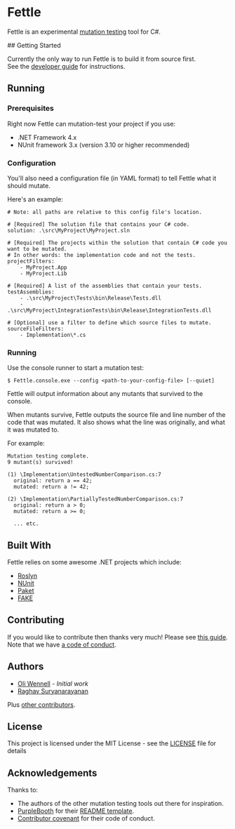 # Fettle

Fettle is an experimental [mutation testing](https://github.com/ComparetheMarket/fettle/wiki/What-Is-Mutation-Testing) tool for C#.   

## Getting Started

Currently the only way to run Fettle is to build it from source first.   
See the [developer guide](https://github.com/ComparetheMarket/fettle/wiki/Developer-Guide) for instructions.

## Running

### Prerequisites

Right now Fettle can mutation-test your project if you use:
* .NET Framework 4.x
* NUnit framework 3.x (version 3.10 or higher recommended)

### Configuration

You'll also need a configuration file (in YAML format) to tell Fettle what it should mutate.

Here's an example:

```
# Note: all paths are relative to this config file's location.

# [Required] The solution file that contains your C# code.
solution: .\src\MyProject\MyProject.sln

# [Required] The projects within the solution that contain C# code you want to be mutated.
# In other words: the implementation code and not the tests.
projectFilters:
    - MyProject.App
    - MyProject.Lib

# [Required] A list of the assemblies that contain your tests.
testAssemblies:
    - .\src\MyProject\Tests\bin\Release\Tests.dll
    - .\src\MyProject\IntegrationTests\bin\Release\IntegrationTests.dll

# [Optional] use a filter to define which source files to mutate.
sourceFileFilters:
    - Implementation\*.cs
```

### Running

Use the console runner to start a mutation test:

```
$ Fettle.console.exe --config <path-to-your-config-file> [--quiet]
```

Fettle will output information about any mutants that survived to the console.

When mutants survive, Fettle outputs the source file and line number of the code that was mutated. It also shows what the line was originally, and what it was mutated to.

For example:

```
Mutation testing complete.
9 mutant(s) survived!

(1) \Implementation\UntestedNumberComparison.cs:7
  original: return a == 42;
  mutated: return a != 42;

(2) \Implementation\PartiallyTestedNumberComparison.cs:7
  original: return a > 0;
  mutated: return a >= 0;

  ... etc.

```

## Built With

Fettle relies on some awesome .NET projects which include:
* [Roslyn](https://github.com/dotnet/roslyn)
* [NUnit](https://github.com/nunit/)
* [Paket](https://github.com/fsprojects/Paket)
* [FAKE](https://github.com/fsharp/FAKE)

## Contributing

If you would like to contribute then thanks very much! Please see [this guide](https://github.com/ComparetheMarket/fettle/blob/master/CCONTRIBUTING.md).   
Note that we have [a code of conduct](https://github.com/ComparetheMarket/fettle/blob/master/CODE_OF_CONDUCT.md).

## Authors

* [Oli Wennell](https://github.com/oliwennell) - _Initial work_
* [Raghav Suryanarayanan](https://github.com/ragsurya)

Plus [other contributors](https://github.com/ComparetheMarket/fettle/graphs/contributors).

## License

This project is licensed under the MIT License - see the [LICENSE](https://github.com/ComparetheMarket/fettle/blob/master/LICENSE) file for details

## Acknowledgements

Thanks to:
* The authors of the other mutation testing tools out there for inspiration.
* [PurpleBooth](https://github.com/PurpleBooth) for their [README template](https://gist.github.com/PurpleBooth/109311bb0361f32d87a2).
* [Contributor covenant](https://www.contributor-covenant.org/) for their code of conduct.
